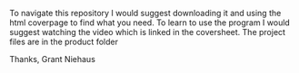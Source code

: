 To navigate this repository I would suggest downloading it and using the html coverpage to find what you need. To learn to use the program I would suggest watching the video which is linked in the coversheet. The project files are in the product folder

Thanks, Grant Niehaus
